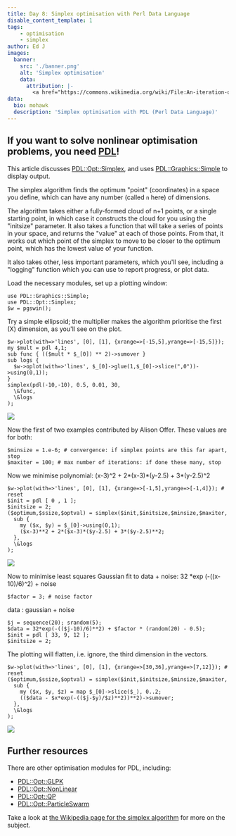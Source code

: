 ```yaml
---
title: Day 8: Simplex optimisation with Perl Data Language
disable_content_template: 1
tags:
    - optimisation
    - simplex
author: Ed J
images:
  banner:
    src: './banner.png'
    alt: 'Simplex optimisation'
    data:
      attribution: |-
        <a href="https://commons.wikimedia.org/wiki/File:An-iteration-of-the-Nelder-Mead-method-over-two-dimensional-space-showing-point-p-min.png">An iteration of the Nelder-Mead method over two-dimensional space</a>
data:
  bio: mohawk
  description: 'Simplex optimisation with PDL (Perl Data Language)'
---
```


If you want to solve nonlinear optimisation problems, you need [PDL](https://pdl.perl.org/)!
---

This article discusses
[PDL::Opt::Simplex](https://metacpan.org/pod/PDL::Opt::Simplex), and uses
[PDL::Graphics::Simple](https://metacpan.org/pod/PDL::Graphics::Simple)
to display output.

The simplex algorithm finds the optimum "point" (coordinates) in a space
you define, which can have any number (called `n` here) of dimensions.

The algorithm takes either a fully-formed cloud of n+1 points, or a
single starting point, in which case it constructs the cloud for you
using the "initsize" parameter. It also takes a function that will take a
series of points in your space, and returns the "value" at each of those
points. From that, it works out which point of the simplex to move to be
closer to the optimum point, which has the lowest value of your function.

It also takes other, less important parameters, which you'll see,
including a "logging" function which you can use to report progress,
or plot data.

Load the necessary modules, set up a plotting window:

    use PDL::Graphics::Simple;
    use PDL::Opt::Simplex;
    $w = pgswin();

Try a simple ellipsoid; the multiplier makes the algorithm prioritise
the first (X) dimension, as you'll see on the plot.

    $w->plot(with=>'lines', [0], [1], {xrange=>[-15,5],yrange=>[-15,5]});
    my $mult = pdl 4,1;
    sub func { (($mult * $_[0]) ** 2)->sumover }
    sub logs {
      $w->oplot(with=>'lines', $_[0]->glue(1,$_[0]->slice(",0"))->using(0,1));
    }
    simplex(pdl(-10,-10), 0.5, 0.01, 30,
      \&func,
      \&logs
    );

<img src="/../images/demos/simplex/vid-1.gif"/>

Now the first of two examples contributed by Alison Offer.
These values are for both:

    $minsize = 1.e-6; # convergence: if simplex points are this far apart, stop
    $maxiter = 100; # max number of iterations: if done these many, stop

Now we minimise polynomial: (x-3)^2 + 2\*(x-3)\*(y-2.5) + 3\*(y-2.5)^2

    $w->plot(with=>'lines', [0], [1], {xrange=>[-1,5],yrange=>[-1,4]}); # reset
    $init = pdl [ 0 , 1 ];
    $initsize = 2;
    ($optimum,$ssize,$optval) = simplex($init,$initsize,$minsize,$maxiter,
      sub {
        my ($x, $y) = $_[0]->using(0,1);
        ($x-3)**2 + 2*($x-3)*($y-2.5) + 3*($y-2.5)**2;
      },
      \&logs
    );

<img src="/../images/demos/simplex/vid-2.gif"/>

Now to minimise least squares Gaussian fit to data + noise:
32 *exp (-((x-10)/6)^2) + noise

    $factor = 3; # noise factor

data : gaussian + noise

    $j = sequence(20); srandom(5);
    $data = 32*exp(-(($j-10)/6)**2) + $factor * (random(20) - 0.5);
    $init = pdl [ 33, 9, 12 ];
    $initsize = 2;

The plotting will flatten, i.e. ignore, the third dimension in the vectors.

    $w->plot(with=>'lines', [0], [1], {xrange=>[30,36],yrange=>[7,12]}); # reset
    ($optimum,$ssize,$optval) = simplex($init,$initsize,$minsize,$maxiter,
      sub {
        my ($x, $y, $z) = map $_[0]->slice($_), 0..2;
        (($data - $x*exp(-(($j-$y)/$z)**2))**2)->sumover;
      },
      \&logs
    );

<img src="/../images/demos/simplex/vid-3.gif"/>

## Further resources

There are other optimisation modules for PDL, including:

- [PDL::Opt::GLPK](https://metacpan.org/pod/PDL::Opt::GLPK)
- [PDL::Opt::NonLinear](https://metacpan.org/pod/PDL::Opt::NonLinear)
- [PDL::Opt::QP](https://metacpan.org/pod/PDL::Opt::QP)
- [PDL::Opt::ParticleSwarm](https://metacpan.org/pod/PDL::Opt::ParticleSwarm)

Take a look at
[the Wikipedia page for the simplex algorithm](https://en.wikipedia.org/wiki/Nelder%E2%80%93Mead_method)
for more on the subject.
